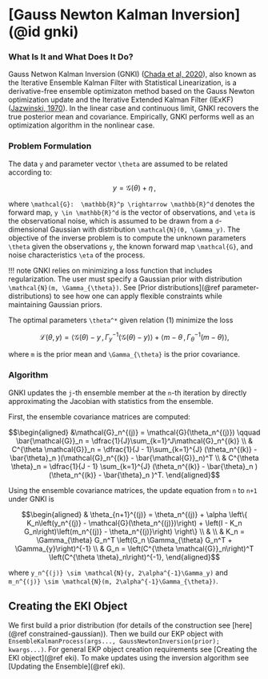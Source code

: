 # [Gauss Newton Kalman Inversion](@id gnki)

### What Is It and What Does It Do?
Gauss Netwon Kalman Inversion (GNKI) ([Chada et al, 2020](https://doi.org/10.48550/arXiv.2010.13299)), also known as the Iterative Ensemble Kalman Filter with Statistical Linearization, is a derivative-free ensemble optimizaton method based on the Gauss Newton optimization update and the Iterative Extended Kalman Filter (IExKF) ([Jazwinski, 1970](https://books.google.com/books?hl=en&lr=&id=4AqL3vE2J-sC&oi=fnd&pg=PP1&ots=434RD37EaN&sig=MhbgcFsSpqf3UsgqWybtnhBkVDU#v=onepage&q&f=false)).  In the linear case and continuous limit, GNKI recovers the true posterior mean and covariance.  Empirically, GNKI performs well as an optimization algorithm in the nonlinear case.  

### Problem Formulation

The data ``y`` and parameter vector ``\theta`` are assumed to be related according to:
```math
\tag{1} y = \mathcal{G}(\theta) + \eta \,,
```
where ``\mathcal{G}:  \mathbb{R}^p \rightarrow \mathbb{R}^d`` denotes the forward map, ``y \in \mathbb{R}^d`` is the vector of observations, and ``\eta`` is the observational noise, which is assumed to be drawn from a ``d``-dimensional Gaussian with distribution ``\mathcal{N}(0, \Gamma_y)``. The objective of the inverse problem is to compute the unknown parameters ``\theta`` given the observations ``y``, the known forward map ``\mathcal{G}``, and noise characteristics ``\eta`` of the process.

!!! note
    GNKI relies on minimizing a loss function that includes regularization.  The user must specify a Gaussian prior with distribution ``\mathcal{N}(m, \Gamma_{\theta})``. See [Prior distributions](@ref parameter-distributions) to see how one can apply flexible constraints while maintaining Gaussian priors. 

The optimal parameters ``\theta^*`` given relation (1) minimize the loss 

 ```math
\mathcal{L}(\theta, y) = \langle \mathcal{G}(\theta) - y \, , \, \Gamma_y^{-1} \left ( \mathcal{G}(\theta) - y \right ) \rangle + \langle m - \theta \, , \, \Gamma_{\theta}^{-1} \left ( m - \theta  \right ) \rangle,
```

where ``m`` is the prior mean and ``\Gamma_{\theta}`` is the prior covariance. 

### Algorithm

GNKI updates the ``j``-th ensemble member at the ``n``-th iteration by directly approximating the Jacobian with statistics from the ensemble.

First, the ensemble covariance matrices are computed: 
```math
\begin{aligned}
        &\mathcal{G}_n^{(j)}  = \mathcal{G}(\theta_n^{(j)}) \qquad 
        \bar{\mathcal{G}}_n = \dfrac{1}{J}\sum_{k=1}^J\mathcal{G}_n^{(k)} \\
        & C^{\theta \mathcal{G}}_n = \dfrac{1}{J - 1}\sum_{k=1}^{J}
        (\theta_n^{(k)} - \bar{\theta}_n )(\mathcal{G}_n^{(k)} - \bar{\mathcal{G}}_n)^T \\
        & C^{\theta \theta}_n = \dfrac{1}{J - 1} \sum_{k=1}^{J} 
        (\theta_n^{(k)} - \bar{\theta}_n )(\theta_n^{(k)} - \bar{\theta}_n )^T.

\end{aligned}
```

Using the ensemble covariance matrices, the update equation from ``n`` to ``n+1`` under GNKI is
```math
\begin{aligned}
        & \theta_{n+1}^{(j)} = \theta_n^{(j)} + \alpha \left\{ K_n\left(y_n^{(j)} - \mathcal{G}(\theta_n^{(j)})\right) + \left(I - K_n G_n\right)\left(m_n^{(j)} - \theta_n^{(j)}\right) \right\} \\
        
        & \\

        & K_n = \Gamma_{\theta} G_n^T \left(G_n \Gamma_{\theta} G_n^T + \Gamma_{y}\right)^{-1} \\
        
        & G_n = \left(C^{\theta \mathcal{G}}_n\right)^T \left(C^{\theta \theta}_n\right)^{-1}, 


\end{aligned}
```

where ``y_n^{(j)} \sim \mathcal{N}(y, 2\alpha^{-1}\Gamma_y)`` and ``m_n^{(j)} \sim \mathcal{N}(m, 2\alpha^{-1}\Gamma_{\theta})``.

## Creating the EKI Object

We first build a prior distribution (for details of the construction see [here](@ref constrained-gaussian)). 
Then we build our EKP object with `EnsembleKalmanProcess(args..., GaussNewtonInversion(prior); kwargs...)`.  For general EKP object creation requirements see [Creating the EKI object](@ref eki).  To make updates using the inversion algorithm see [Updating the Ensemble](@ref eki).  



